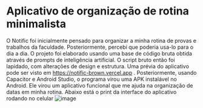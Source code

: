 # Aplicativo de organização de rotina minimalista

O Notific foi inicialmente pensado para organizar a minha rotina de provas e trabalhos da faculdade. Posteriormente, percebi que poderia usa-lo para o dia a dia.
O projeto foi elaborado usando uma base de código bruta obtida através de prompts de inteligência artificial. O script bruto então foi lapidado, com alterações de design e estrutura. Uma prévia do aplicativo pode ser visto em https://notific-brown.vercel.app . Posteriormente, usando Capacitor e Android Studio, o programa virou uma APK instalável no Android. Ele virou um aplicativo funcional que me ajuda na organização de datas em minha rotina. Abaixo está o print da interface do aplicativo rodando no celular
![image](https://github.com/user-attachments/assets/44a56379-c2c4-45e8-a732-90c0e616b61e) 

